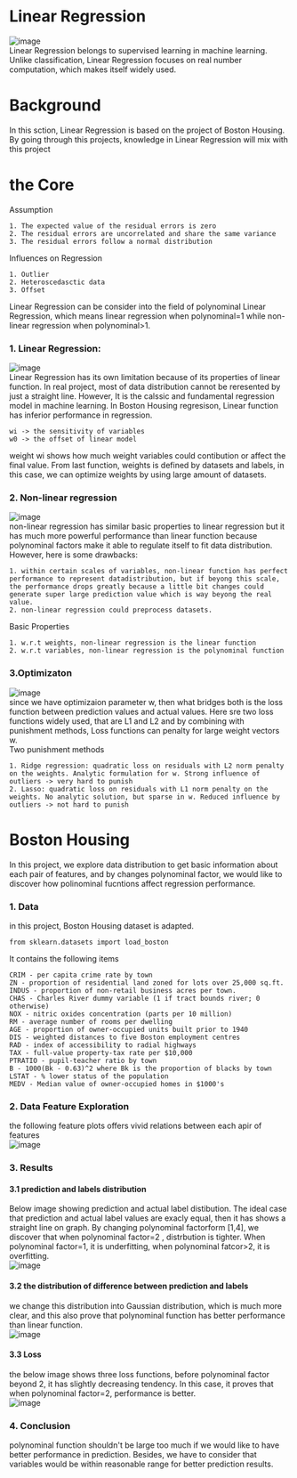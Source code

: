 # Linear Regression
![image](https://github.com/FangLintao/Machine-Learning/blob/master/Linear%20Regression/Images/linear.png)  
Linear Regression belongs to supervised learning in machine learning. Unlike classification, Linear Regression focuses on real number computation, which makes itself widely used.
# Background
In this sction, Linear Regression is based on the project of Boston Housing. By going through this projects, knowledge in Linear Regression will mix with this project
# the Core
Assumption

    1. The expected value of the residual errors is zero  
    2. The residual errors are uncorrelated and share the same variance  
    3. The residual errors follow a normal distribution
Influences on Regression

    1. Outlier  
    2. Heteroscedasctic data  
    3. Offset

Linear Regression can be consider into the field of polynominal Linear Regression, which means linear regression when polynominal=1 while non-linear regression when polynominal>1.  
### 1. Linear Regression:  
![image](https://github.com/FangLintao/Machine-Learning/blob/master/Linear%20Regression/Images/1.png)    
Linear Regression has its own limitation because of its properties of linear function. In real project, most of data distribution cannot be reresented by just a straight line. However, It is the calssic and fundamental regression model in machine learning.  In Boston Housing regresison, Linear function has inferior performance in regression. 

    wi -> the sensitivity of variables  
    w0 -> the offset of linear model  

weight wi shows how much weight variables could contibution or affect the final value. 
From last function, weights is defined by datasets and labels, in this case, we can optimize weights by using large amount of datasets.
### 2. Non-linear regression
![image](https://github.com/FangLintao/Machine-Learning/blob/master/Linear%20Regression/Images/2.png)  
non-linear regression has similar basic properties to linear regression but it has much more powerful performance than linear function because polynominal factors make it able to regulate itself to fit data distribution. However, here is some drawbacks:  

    1. within certain scales of variables, non-linear function has perfect performance to represent datadistribution, but if beyong this scale, the performance drops greatly because a little bit changes could generate super large prediction value which is way beyong the real value.  
    2. non-linear regression could preprocess datasets. 

Basic Properties  

    1. w.r.t weights, non-linear regression is the linear function  
    2. w.r.t variables, non-linear regression is the polynominal function  

### 3.Optimizaton  
![image](https://github.com/FangLintao/Machine-Learning/blob/master/Linear%20Regression/Images/optimization.png)  
since we have optimizaion parameter w, then what bridges both is the loss function between prediction values and actual values. Here sre two loss functions widely used, that are L1 and L2 and by combining with punishment methods, Loss functions can penalty for large weight vectors w.  
Two punishment methods

    1. Ridge regression: quadratic loss on residuals with L2 norm penalty on the weights. Analytic formulation for w. Strong influence of outliers -> very hard to punish  
    2. Lasso: quadratic loss on residuals with L1 norm penalty on the weights. No analytic solution, but sparse in w. Reduced influence by outliers -> not hard to punish  
# Boston Housing  
In this project, we explore data distribution to get basic information about each pair of features, and by changes polynominal factor, we would like to discover how polinominal fucntions affect regression performance. 
### 1. Data
in this project, Boston Housing dataset is adapted.

    from sklearn.datasets import load_boston

It contains the following items
    
    CRIM - per capita crime rate by town
    ZN - proportion of residential land zoned for lots over 25,000 sq.ft.
    INDUS - proportion of non-retail business acres per town.
    CHAS - Charles River dummy variable (1 if tract bounds river; 0 otherwise)
    NOX - nitric oxides concentration (parts per 10 million)
    RM - average number of rooms per dwelling
    AGE - proportion of owner-occupied units built prior to 1940
    DIS - weighted distances to five Boston employment centres
    RAD - index of accessibility to radial highways
    TAX - full-value property-tax rate per $10,000
    PTRATIO - pupil-teacher ratio by town
    B - 1000(Bk - 0.63)^2 where Bk is the proportion of blacks by town
    LSTAT - % lower status of the population
    MEDV - Median value of owner-occupied homes in $1000's

### 2. Data Feature Exploration
the following feature plots offers vivid relations between each apir of features  
![image](https://github.com/FangLintao/Machine-Learning/blob/master/Linear%20Regression/Images/features.png)  
### 3. Results 
#### 3.1 prediction and labels distribution
Below image showing prediction and actual label distibution. The ideal case that prediction and actual label values are exacly equal, then it has shows a straight line on graph.  By changing polynominal factorform [1,4], we discover that when polynominal factor=2 , distrbution is tighter. When polynominal factor=1, it is underfitting, when polynominal fatcor>2, it is overfitting.   
![image](https://github.com/FangLintao/Machine-Learning/blob/master/Linear%20Regression/Images/overall.png)  
#### 3.2 the distribution of difference between prediction and labels
we change this distribution into Gaussian distribution, which is much more clear, and this also prove that polynominal function has better performance than linear function.  
![image](https://github.com/FangLintao/Machine-Learning/blob/master/Linear%20Regression/Images/Polinomial.png)  
#### 3.3 Loss  
the below image shows three loss functions, before polynominal factor beyond 2, it has slightly decreasing tendency. In this case, it proves that when polynominal factor=2, performance is better.  
![image](https://github.com/FangLintao/Machine-Learning/blob/master/Linear%20Regression/Images/loss.png)  
### 4. Conclusion
polynominal function shouldn't be large too much if we would like to have better performance in prediction. Besides, we have to consider that variables would be within reasonable range for better prediction results.

